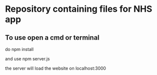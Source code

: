 # Repository containing files for NHS app

## To use open a cmd or terminal
do npm install

and use npm server.js

the server will load the website on localhost:3000